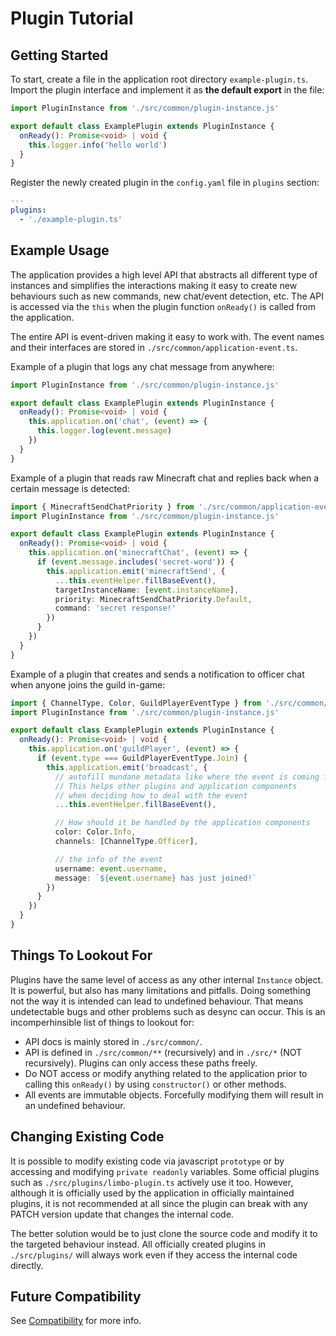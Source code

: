 # Plugin Tutorial

## Getting Started

To start, create a file in the application root directory `example-plugin.ts`.  
Import the plugin interface and implement it as **the default export** in the file:

```typescript
import PluginInstance from './src/common/plugin-instance.js'

export default class ExamplePlugin extends PluginInstance {
  onReady(): Promise<void> | void {
    this.logger.info('hello world')
  }
}
```

Register the newly created plugin in the `config.yaml` file in `plugins` section:

```yaml
---
plugins:
  - './example-plugin.ts'
```

## Example Usage

The application provides a high level API that abstracts all different type of instances and simplifies the interactions
making it easy to create new behaviours such as new commands, new chat/event detection, etc.
The API is accessed via the `this` when the plugin function `onReady()` is called from the
application.

The entire API is event-driven making it easy to work with. The event names and their interfaces are stored
in `./src/common/application-event.ts`.

Example of a plugin that logs any chat message from anywhere:

```typescript
import PluginInstance from './src/common/plugin-instance.js'

export default class ExamplePlugin extends PluginInstance {
  onReady(): Promise<void> | void {
    this.application.on('chat', (event) => {
      this.logger.log(event.message)
    })
  }
}
```

Example of a plugin that reads raw Minecraft chat and replies back when a certain message is detected:

```typescript
import { MinecraftSendChatPriority } from './src/common/application-event.js'
import PluginInstance from './src/common/plugin-instance.js'

export default class ExamplePlugin extends PluginInstance {
  onReady(): Promise<void> | void {
    this.application.on('minecraftChat', (event) => {
      if (event.message.includes('secret-word')) {
        this.application.emit('minecraftSend', {
          ...this.eventHelper.fillBaseEvent(),
          targetInstanceName: [event.instanceName],
          priority: MinecraftSendChatPriority.Default,
          command: 'secret response!'
        })
      }
    })
  }
}
```

Example of a plugin that creates and sends a notification to officer chat when anyone joins the guild in-game:

```typescript
import { ChannelType, Color, GuildPlayerEventType } from './src/common/application-event.js'
import PluginInstance from './src/common/plugin-instance.js'

export default class ExamplePlugin extends PluginInstance {
  onReady(): Promise<void> | void {
    this.application.on('guildPlayer', (event) => {
      if (event.type === GuildPlayerEventType.Join) {
        this.application.emit('broadcast', {
          // autofill mundane metadata like where the event is coming from, etc.
          // This helps other plugins and application components
          // when deciding how to deal with the event
          ...this.eventHelper.fillBaseEvent(),

          // How should it be handled by the application components
          color: Color.Info,
          channels: [ChannelType.Officer],

          // the info of the event
          username: event.username,
          message: `${event.username} has just joined!`
        })
      }
    })
  }
}
```

## Things To Lookout For

Plugins have the same level of access as any other internal `Instance` object. It is powerful, but also has many limitations and pitfalls.
Doing something not the way it is intended can lead to undefined behaviour. That means undetectable bugs and other problems such as desync can occur. This is an incomperhinsible list of things to lookout for:

- API docs is mainly stored in `./src/common/`.
- API is defined in `./src/common/**` (recursively) and in `./src/*` (NOT recursively). Plugins can only access these paths freely.
- Do NOT access or modify anything related to the application prior to calling this `onReady()` by using `constructor()` or other methods.
- All events are immutable objects. Forcefully modifying them will result in an undefined behaviour.

## Changing Existing Code

It is possible to modify existing code via javascript `prototype` or by accessing and modifying `private readonly` variables.
Some official plugins such as `./src/plugins/limbo-plugin.ts` actively use it too.
However, although it is officially used by the application in officially maintained plugins, it is not recommended at all
since the plugin can break with any PATCH version update that changes the internal code.

The better solution would be to just clone the source code and modify it to the targeted behaviour instead.
All officially created plugins in `./src/plugins/` will always work even if they access the internal code directly.

## Future Compatibility

See [Compatibility](./COMPATIBILITY.md) for more info.
